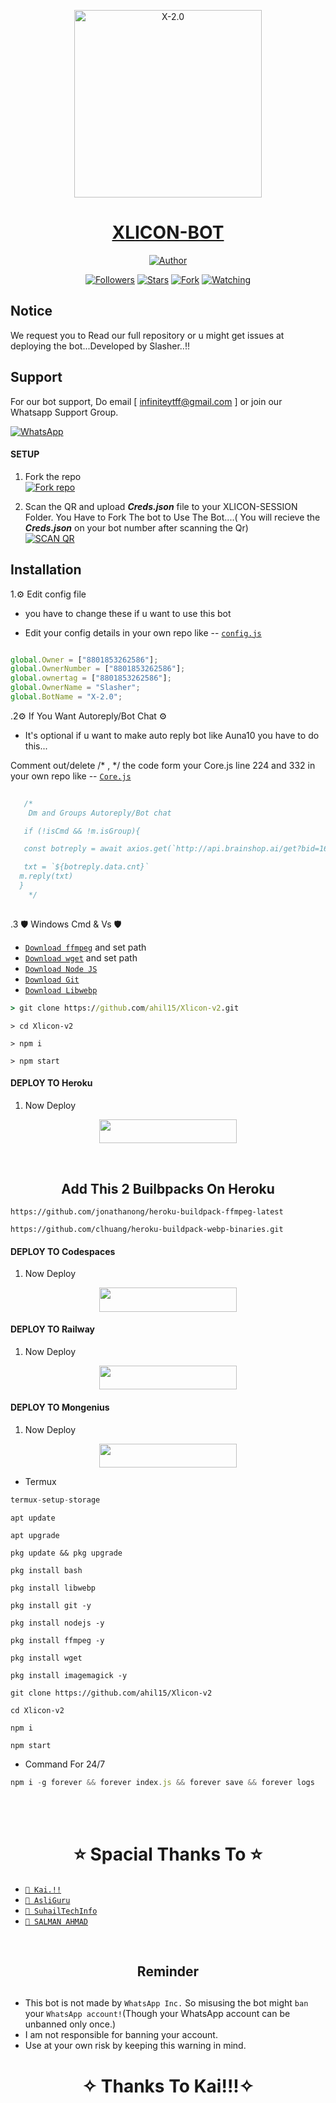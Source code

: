 
<p align="center">  
  <a href="https://chat.whatsapp.com/EjsQvJNcFGVCSfaBEIxZm2">
    <img alt="X-2.0" height="300" src="https://i.ibb.co/L1SGhJy/images.jpg">
    <h1 align="center">XLICON-BOT</h1>
    
  </a>
</p>
<p align="center">
<a href="https://github.com/ahil15"><img title="Author" src="https://img.shields.io/badge/XLICON-BOT-black?style=for-the-badge&logo=whatsapp"></a>
<p/>
<p align="center">
<a href="https://github.com/ahil15?tab=followers"><img title="Followers" src="https://img.shields.io/github/followers/ahil15?label=Followers&style=social"></a>
<a href="https://github.com/ahil15/Xlicon-v2/stargazers/"><img title="Stars" src="https://img.shields.io/github/stars/ahil15/Xlicon-v2?&style=social"></a>
<a href="https://github.com/ahil15/Xlicon-v2/network/members"><img title="Fork" src="https://img.shields.io/github/forks/ahil15/Xlicon-v2?style=social"></a>
<a href="https://github.com/ahil15/Xlicon-v2/watchers"><img title="Watching" src="https://img.shields.io/github/watchers/ahil15/Xlicon-v2?label=Watching&style=social"></a>
</p>

## Notice

We request you to Read our full repository or u might get issues at deploying the bot...Developed by Slasher..!!

## Support

For our bot support, Do email [ infiniteytff@gmail.com ] or join our Whatsapp Support Group.

<a href="https://chat.whatsapp.com/EjsQvJNcFGVCSfaBEIxZm2"><img alt="WhatsApp" src="https://img.shields.io/badge/-Whatsapp%20Group-lime?style=for-the-badge&logo=whatsapp&logoColor=white"/></a>

#### SETUP

1. Fork the repo
    <br>
<a href='https://github.com/ahil15/Xlicon-v2/fork' target="_blank"><img alt='Fork repo' src='https://img.shields.io/badge/Fork Repo-100000?style=for-the-badge&logo=scan&logoColor=white&labelColor=white&color=black'/></a>

2. Scan the QR and upload ***Creds.json*** file to your XLICON-SESSION Folder. You Have to Fork The bot to Use The Bot....( You will recieve the ***Creds.json*** on your bot number after scanning the Qr)
    <br>
<a href='https://replit.com/@ahil15/XLICON-Multi-qr?v=1' target="_blank"><img alt='SCAN QR' src='https://img.shields.io/badge/Scan_qr-100000?style=for-the-badge&logo=scan&logoColor=white&labelColor=black&color=black'/></a>


## Installation 

1.⚙️  Edit config file 

- you have to change these if u want to use this bot


- Edit your config details in your own repo like -- [`config.js`](https://github.com/ahil15/Xlicon-v2/blob/master/config.js)
```js

global.Owner = ["8801853262586"]; 
global.OwnerNumber = ["8801853262586"];
global.ownertag = ["8801853262586"];
global.OwnerName = "Slasher";
global.BotName = "X-2.0";

```



.2⚙️ If You Want Autoreply/Bot Chat ⚙️

- It's optional if u want to make auto reply bot like Auna10 you have to do this...

Comment out/delete /* , */ the code form your Core.js line 224 and 332 in your own repo like -- [`Core.js`](https://github.com/ahil15/Xlicon-v2/blob/main/Core.js)
```js  
   
   /*
    Dm and Groups Autoreply/Bot chat

   if (!isCmd && !m.isGroup){

   const botreply = await axios.get(`http://api.brainshop.ai/get?bid=166512&key=5nz1Ha6nS9Zx1MfT&uid=[uid]&msg=[msg]=[${budy}]`)

   txt = `${botreply.data.cnt}`
  m.reply(txt)
  }      
    */
   
```



.3 🛡️ Windows Cmd & Vs 🛡️

* [`Download ffmpeg`](https://ffmpeg.org/download.html#build-windows) and set path
* [`Download wget`](https://eternallybored.org/misc/wget/releases/) and set path
* [`Download Node JS`](https://nodejs.org/en/download/)
* [`Download Git`](https://git-scm.com/downloads)
* [`Download Libwebp`](https://developers.google.com/speed/webp/download)
```cmd
> git clone https://github.com/ahil15/Xlicon-v2.git
```
```
> cd Xlicon-v2
```
```
> npm i
```
```
> npm start
```
#### DEPLOY TO Heroku 

1. Now Deploy
    <br>
<p align="center"><a href="https://heroku.com/deploy?template=https://github.com/ahil15/Xlicon-v2"> <img src="https://img.shields.io/badge/Heroku%20Deploy-purple?style=for-the-badge&logo=heroku" width="220" height="38.45"/></a></p>

</br>     

<h2 align="center"> Add This 2 Builbpacks On Heroku
</h2>

```
https://github.com/jonathanong/heroku-buildpack-ffmpeg-latest
``` 
```
https://github.com/clhuang/heroku-buildpack-webp-binaries.git
```
#### DEPLOY TO Codespaces

1. Now Deploy
    <br>
<p align="center"><a href="https://github.com/codespaces/new"> <img src="https://img.shields.io/badge/Codespace%20Deploy-black?style=for-the-badge&logo=codespaces" width="220" height="38.45"/></a></p>

#### DEPLOY TO Railway

1. Now Deploy
    <br>
<p align="center"><a href="https://railway.app/new"> <img src="https://img.shields.io/badge/Railway%20Deploy-green?style=for-the-badge&logo=railway" width="220" height="38.45"/></a></p>

#### DEPLOY TO Mongenius

1. Now Deploy
    <br>
<p align="center"><a href="https://studio.mogenius.com/"> <img src="https://img.shields.io/badge/Mongenius%20Deploy-blue?style=for-the-badge&logo=mongenius" width="220" height="38.45"/></a></p>

     
     
- Termux
```js
termux-setup-storage
```
```
apt update
```
```
apt upgrade
```
```
pkg update && pkg upgrade
```
```
pkg install bash
```
```
pkg install libwebp
```
```
pkg install git -y
```
```
pkg install nodejs -y
```
```
pkg install ffmpeg -y 
```
```
pkg install wget
```
```
pkg install imagemagick -y
```
```
git clone https://github.com/ahil15/Xlicon-v2
```
```
cd Xlicon-v2
```
```
npm i
```
```
npm start
```

- Command For 24/7
```js
npm i -g forever && forever index.js && forever save && forever logs
```

</br></br>
<h1 align="center">  ⭐ Spacial Thanks To ⭐
</h1>

* [`🎐 Kai.!!`](https://github.com/kai0071)
* [`🎐 AsliGuru`](https://github.com/Guru322)
* [`🎐 SuhailTechInfo`](https://github.com/SuhailTechInfo)
* [`🎐 SALMAN AHMAD`](https://github.com/salmanytofficial)






</br> 

<h2 align="center">  Reminder
</h2>
   
## 
- This bot is not made by `WhatsApp Inc.` So misusing the bot might `ban` your `WhatsApp account!`(Though your WhatsApp account can be unbanned only once.)
- I am not responsible for banning your account.
- Use at your own risk by keeping this warning in mind.
 


<h1 align="center">
</h1>

</p>
<h1 align="center"> ✧ Thanks To Kai!!!✧
</h1>

